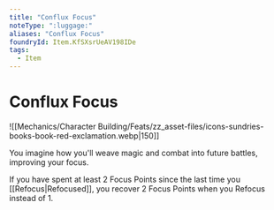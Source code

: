 ```yaml
---
title: "Conflux Focus"
noteType: ":luggage:"
aliases: "Conflux Focus"
foundryId: Item.KfSXsrUeAV198IDe
tags:
  - Item
---
```


# Conflux Focus
![[Mechanics/Character Building/Feats/zz_asset-files/icons-sundries-books-book-red-exclamation.webp|150]]

You imagine how you'll weave magic and combat into future battles, improving your focus.

If you have spent at least 2 Focus Points since the last time you [[Refocus|Refocused]], you recover 2 Focus Points when you Refocus instead of 1.
